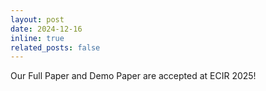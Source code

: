 ```yaml
---
layout: post
date: 2024-12-16
inline: true
related_posts: false
---
```


Our Full Paper and Demo Paper are accepted at ECIR 2025!
